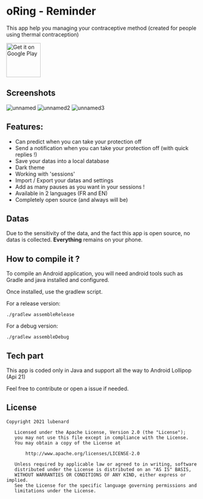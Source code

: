 # oRing - Reminder
This app help you managing your contraceptive method (created for people using thermal contraception)

<a href='https://play.google.com/store/apps/details?id=com.lubenard.oring_reminder&pcampaignid=pcampaignidMKT-Other-global-all-co-prtnr-py-PartBadge-Mar2515-1'><img alt='Get it on Google Play' src='https://play.google.com/intl/en_us/badges/static/images/badges/en_badge_web_generic.png' height="90pt"/></a>

## Screenshots
![unnamed](https://user-images.githubusercontent.com/42534397/146053444-0a66ec5b-3076-4f63-9954-0d8253f80a26.png)
![unnamed2](https://user-images.githubusercontent.com/42534397/146053451-280ad090-6258-4fba-b78c-a1ef26368afa.png)
![unnamed3](https://user-images.githubusercontent.com/42534397/133885040-bb269ef1-4292-4f0d-9a16-8e2c82e7b777.png)

## Features:
 - Can predict when you can take your protection off
 - Send a notification when you can take your protection off (with quick replies !)
 - Save your datas into a local database
 - Dark theme
 - Working with 'sessions'
 - Import / Export your datas and settings
 - Add as many pauses as you want in your sessions !
 - Available in 2 languages (FR and EN)
 - Completely open source (and always will be)
 
 ## Datas
Due to the sensitivity of the data, and the fact this app is open source,
no datas is collected. **Everything** remains on your phone.

## How to compile it ?

To compile an Android application, you will need android tools such as Gradle and java installed and configured.

Once installed, use the gradlew script.

For a release version:
```shell
./gradlew assembleRelease
```

For a debug version:
```shell
./gradlew assembleDebug
```

## Tech part
This app is coded only in Java and support all the way to Android Lollipop (Api 21)

Feel free to contribute or open a issue if needed.

## License

```
Copyright 2021 lubenard

   Licensed under the Apache License, Version 2.0 (the "License");
   you may not use this file except in compliance with the License.
   You may obtain a copy of the License at

       http://www.apache.org/licenses/LICENSE-2.0

   Unless required by applicable law or agreed to in writing, software
   distributed under the License is distributed on an "AS IS" BASIS,
   WITHOUT WARRANTIES OR CONDITIONS OF ANY KIND, either express or implied.
   See the License for the specific language governing permissions and
   limitations under the License.
```

